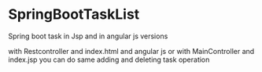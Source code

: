 # SpringBootTaskList
Spring boot task in Jsp and in angular js versions

with Restcontroller and index.html and angular js 
or
with MainController and index.jsp
you can do same adding and deleting task operation

